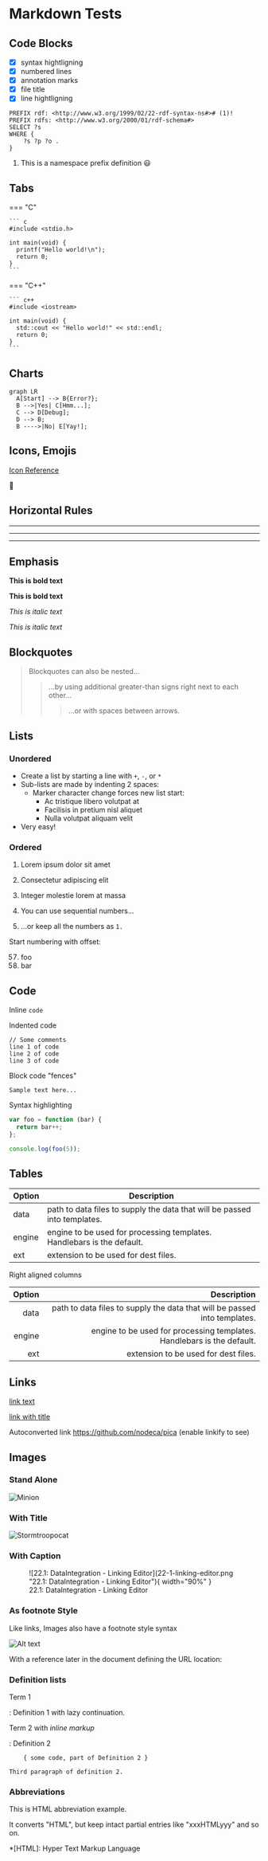 # Markdown Tests

## Code Blocks

- [x] syntax hightligning
- [x] numbered lines
- [x] annotation marks
- [x] file title
- [x] line hightligning

``` sparql title="select.rq" linenums="1" hl_lines="3 6"
PREFIX rdf: <http://www.w3.org/1999/02/22-rdf-syntax-ns#># (1)!
PREFIX rdfs: <http://www.w3.org/2000/01/rdf-schema#>
SELECT ?s
WHERE {
    ?s ?p ?o .
}
```

1. This is a namespace prefix definition 😃


## Tabs

=== "C"

    ``` c
    #include <stdio.h>

    int main(void) {
      printf("Hello world!\n");
      return 0;
    }
    ```

=== "C++"

    ``` c++
    #include <iostream>

    int main(void) {
      std::cout << "Hello world!" << std::endl;
      return 0;
    }
    ```

## Charts

``` mermaid
graph LR
  A[Start] --> B{Error?};
  B -->|Yes| C[Hmm...];
  C --> D[Debug];
  D --> B;
  B ---->|No| E[Yay!];
```

## Icons, Emojis

[Icon Reference](https://squidfunk.github.io/mkdocs-material/reference/icons-emojis/)

:rocket:


## Horizontal Rules

___

---

***


## Emphasis

**This is bold text**

__This is bold text__

*This is italic text*

_This is italic text_


## Blockquotes


> Blockquotes can also be nested...
> > ...by using additional greater-than signs right next to each other...
> > > ...or with spaces between arrows.


## Lists

### Unordered

+ Create a list by starting a line with `+`, `-`, or `*`
+ Sub-lists are made by indenting 2 spaces:
  - Marker character change forces new list start:
    * Ac tristique libero volutpat at
    + Facilisis in pretium nisl aliquet
    - Nulla volutpat aliquam velit
+ Very easy!

### Ordered

1. Lorem ipsum dolor sit amet
2. Consectetur adipiscing elit
3. Integer molestie lorem at massa


1. You can use sequential numbers...
1. ...or keep all the numbers as `1.`

Start numbering with offset:

57. foo
1. bar


## Code

Inline `code`

Indented code

    // Some comments
    line 1 of code
    line 2 of code
    line 3 of code


Block code "fences"

```
Sample text here...
```

Syntax highlighting

``` js
var foo = function (bar) {
  return bar++;
};

console.log(foo(5));
```

## Tables

| Option | Description |
| ------ | ----------- |
| data   | path to data files to supply the data that will be passed into templates. |
| engine | engine to be used for processing templates. Handlebars is the default. |
| ext    | extension to be used for dest files. |

Right aligned columns

| Option | Description |
| ------:| -----------:|
| data   | path to data files to supply the data that will be passed into templates. |
| engine | engine to be used for processing templates. Handlebars is the default. |
| ext    | extension to be used for dest files. |


## Links

[link text](http://dev.nodeca.com)

[link with title](http://nodeca.github.io/pica/demo/ "title text!")

Autoconverted link https://github.com/nodeca/pica (enable linkify to see)


## Images

### Stand Alone

![Minion](https://octodex.github.com/images/minion.png)

### With Title

![Stormtroopocat](https://octodex.github.com/images/stormtroopocat.jpg "The Stormtroopocat")

### With Caption

<figure markdown>
  ![22.1: DataIntegration - Linking Editor](22-1-linking-editor.png "22.1: DataIntegration - Linking Editor"){ width="90%" }
  <figcaption>22.1: DataIntegration - Linking Editor</figcaption>
</figure>

### As footnote Style

Like links, Images also have a footnote style syntax

![Alt text][id]

With a reference later in the document defining the URL location:

[id]: https://octodex.github.com/images/dojocat.jpg  "The Dojocat"


### Definition lists

Term 1

:   Definition 1
with lazy continuation.

Term 2 with *inline markup*

:   Definition 2

        { some code, part of Definition 2 }

    Third paragraph of definition 2.


### Abbreviations

This is HTML abbreviation example.

It converts "HTML", but keep intact partial entries like "xxxHTMLyyy" and so on.

*[HTML]: Hyper Text Markup Language


